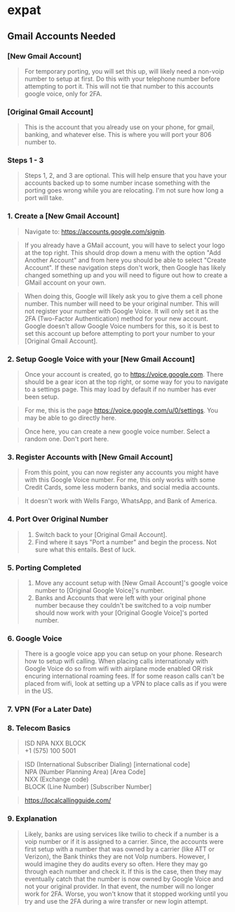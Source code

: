 # expat

## Gmail Accounts Needed

### [New Gmail Account]

>For temporary porting, you will set this up, will likely need a non-voip number to setup at first. Do this with your telephone number before attempting to port it. This will not tie that number to this accounts google voice, only for 2FA.


### [Original Gmail Account]

>This is the account that you already use on your phone, for gmail, banking, and whatever else. This is where you will port your 806 number to. 

### Steps 1 - 3
>Steps 1, 2, and 3 are optional. This will help ensure that you have your accounts backed up to some number incase something with the porting goes wrong while you are relocating. I'm not sure how long a port will take.

### 1. Create a [New Gmail Account]

>Navigate to: https://accounts.google.com/signin. 

>If you already have a GMail account, you will have to select your logo at the top right. This should drop down a menu with the option "Add Another Account" and from here you should be able to select "Create Account". If these navigation steps don't work, then Google has likely changed something up and you will need to figure out how to create a GMail account on your own.

>When doing this, Google will likely ask you to give them a cell phone number. This number will need to be your original number. This will not register your number with Google Voice. It will only set it as the 2FA (Two-Factor Authentication) method for your new account. Google doesn't allow Google Voice numbers for this, so it is best to set this account up before attempting to port your number to your [Original Gmail Account]. 

### 2. Setup Google Voice with your [New Gmail Account]

>Once your account is created, go to https://voice.google.com. There should be a gear icon at the top right, or some way for you to navigate to a settings page. This may load by default if no number has ever been setup. 

>For me, this is the page https://voice.google.com/u/0/settings. You may be able to go directly here. 

>Once here, you can create a new google voice number. Select a random one. Don't port here. 

### 3. Register Accounts with [New Gmail Account]
>From this point, you can now register any accounts you might have with this Google Voice number. For me, this only works with some Credit Cards, some less modern banks, and social media accounts. 

>It doesn't work with Wells Fargo, WhatsApp, and Bank of America.

### 4. Port Over Original Number
> 1. Switch back to your [Original Gmail Account].<br>
> 2. Find where it says "Port a number" and begin the process. Not sure what this entails. Best of luck.

### 5. Porting Completed
> 1. Move any account setup with [New Gmail Account]'s google voice number to [Original Google Voice]'s number.
> 2. Banks and Accounts that were left with your original phone number because they couldn't be switched to a voip number should now work with your [Original Google Voice]'s ported number.

### 6. Google Voice
> There is a google voice app you can setup on your phone.
> Research how to setup wifi calling.
> When placing calls internationaly with Google Voice do so from wifi with airplane mode enabled OR risk encuring international roaming fees. 
> If for some reason calls can't be placed from wifi, look at setting up a VPN to place calls as if you were in the US. 

### 7. VPN (For a Later Date)

### 8. Telecom Basics
>ISD NPA  NXX BLOCK<br>
>+1 (575) 100 5001

>ISD (International Subscriber Dialing) [international code]<br>
>NPA (Number Planning Area) [Area Code]<br>
>NXX (Exchange code) <br>
>BLOCK (Line Number) [Subscriber Number]<br>

>https://localcallingguide.com/

### 9. Explanation
>Likely, banks are using services like twilio to check if a number is a voip number or if it is assigned to a carrier. Since, the accounts were first setup with a number that was owned by a carrier (like ATT or Verizon), the Bank thinks they are not VoIp numbers. However, I would imagine they do audits every so often. Here they may go through each number and check it. If this is the case, then they may eventually catch that the number is now owned by Google Voice and not your original provider. In that event, the number will no longer work for 2FA. Worse, you won't know that it stopped working until you try and use the 2FA during a wire transfer or new login attempt. 